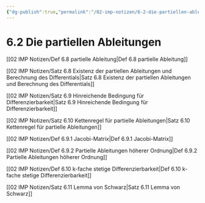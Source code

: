 ```yaml
---
{"dg-publish":true,"permalink":"/02-imp-notizen/6-2-die-partiellen-ableitungen/","dgHomeLink":true,"dgPassFrontmatter":false}
---
```


# 6.2 Die partiellen Ableitungen
[[02 IMP Notizen/Def 6.8 partielle Ableitung|Def 6.8 partielle Ableitung]]

[[02 IMP Notizen/Satz 6.8 Existenz der partiellen Ableitungen und Berechnung des Differentials|Satz 6.8 Existenz der partiellen Ableitungen und Berechnung des Differentials]]

[[02 IMP Notizen/Satz 6.9 Hinreichende Bedingung für Differenzierbarkeit|Satz 6.9 Hinreichende Bedingung für Differenzierbarkeit]]

[[02 IMP Notizen/Satz 6.10 Kettenregel für partielle Ableitungen|Satz 6.10 Kettenregel für partielle Ableitungen]]

[[02 IMP Notizen/Def 6.9.1 Jacobi-Matrix|Def 6.9.1 Jacobi-Matrix]]

[[02 IMP Notizen/Def 6.9.2 Partielle Ableitungen höherer Ordnung|Def 6.9.2 Partielle Ableitungen höherer Ordnung]]

[[02 IMP Notizen/Def 6.10 k-fache stetige Differenzierbarkeit|Def 6.10 k-fache stetige Differenzierbarkeit]]

[[02 IMP Notizen/Satz 6.11 Lemma von Schwarz|Satz 6.11 Lemma von Schwarz]]
